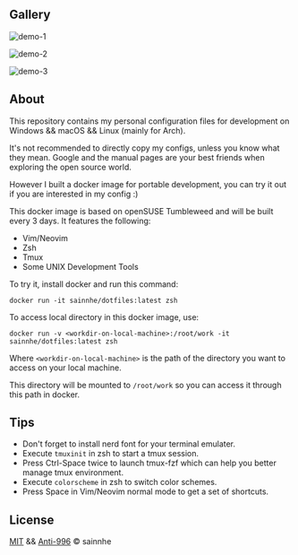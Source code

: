 ## Gallery

![demo-1](https://gitlab.com/sainnhe/img/-/raw/master/dotfiles-1.png)

![demo-2](https://gitlab.com/sainnhe/img/-/raw/master/dotfiles-2.png)

![demo-3](https://gitlab.com/sainnhe/img/-/raw/master/dotfiles-3.png)

## About

This repository contains my personal configuration files for development on Windows && macOS && Linux (mainly for Arch).

It's not recommended to directly copy my configs, unless you know what they mean. Google and the manual pages are your best friends when exploring the open source world.

However I built a docker image for portable development, you can try it out if you are interested in my config :)

This docker image is based on openSUSE Tumbleweed and will be built every 3 days. It features the following:

- Vim/Neovim
- Zsh
- Tmux
- Some UNIX Development Tools

To try it, install docker and run this command:

```shell
docker run -it sainnhe/dotfiles:latest zsh
```

To access local directory in this docker image, use:

```shell
docker run -v <workdir-on-local-machine>:/root/work -it sainnhe/dotfiles:latest zsh
```

Where `<workdir-on-local-machine>` is the path of the directory you want to access on your local machine.

This directory will be mounted to `/root/work` so you can access it through this path in docker.

## Tips

- Don't forget to install nerd font for your terminal emulater.
- Execute `tmuxinit` in zsh to start a tmux session.
- Press Ctrl-Space twice to launch tmux-fzf which can help you better manage tmux environment.
- Execute `colorscheme` in zsh to switch color schemes.
- Press Space in Vim/Neovim normal mode to get a set of shortcuts.

## License

[MIT](./LICENSE-MIT) && [Anti-996](./LICENSE-Anti-996) © sainnhe
